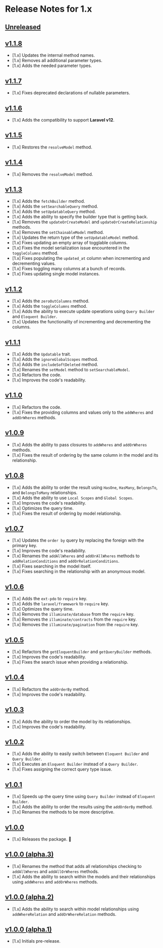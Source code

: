 # Release Notes for 1.x

## [Unreleased](https://github.com/mahmoudmohamedramadan/easy-model/compare/v1.1.8...1.x)

## [v1.1.8](https://github.com/mahmoudmohamedramadan/easy-model/releases/tag/v1.1.8)

- [1.x] Updates the internal method names.
- [1.x] Removes all additional parameter types.
- [1.x] Adds the needed parameter types.

## [v1.1.7](https://github.com/mahmoudmohamedramadan/easy-model/releases/tag/v1.1.7)

- [1.x] Fixes deprecated declarations of nullable parameters.

## [v1.1.6](https://github.com/mahmoudmohamedramadan/easy-model/releases/tag/v1.1.6)

- [1.x] Adds the compatibility to support **Laravel v12**.

## [v1.1.5](https://github.com/mahmoudmohamedramadan/easy-model/releases/tag/v1.1.5)

- [1.x] Restores the `resolveModel` method.

## [v1.1.4](https://github.com/mahmoudmohamedramadan/easy-model/releases/tag/v1.1.4)

- [1.x] Removes the `resolveModel` method.

## [v1.1.3](https://github.com/mahmoudmohamedramadan/easy-model/releases/tag/v1.1.3)

- [1.x] Adds the `fetchBuilder` method.
- [1.x] Adds the `setSearchableQuery` method.
- [1.x] Adds the `setUpdatableQuery` method.
- [1.x] Adds the ability to specify the builder type that is getting back.
- [1.x] Removes the `updateOrCreateModel` and `updateOrCreateRelationship` methods.
- [1.x] Removes the `setChainableModel` method.
- [1.x] Updates the return type of the `setUpdatableModel` method.
- [1.x] Fixes updating an empty array of togglable columns.
- [1.x] Fixes the model serialization issue encountered in the `toggleColumns` method.
- [1.x] Fixes populating the `updated_at` column when incrementing and decrementing values.
- [1.x] Fixes toggling many columns at a bunch of records.
- [1.x] Fixes updating single model instances.

## [v1.1.2](https://github.com/mahmoudmohamedramadan/easy-model/releases/tag/v1.1.2)

- [1.x] Adds the `zeroOutColumns` method.
- [1.x] Adds the `toggleColumns` method.
- [1.x] Adds the ability to execute update operations using `Query Builder` and `Eloquent Builder`.
- [1.x] Updates the functionality of incrementing and decrementing the columns.

## [v1.1.1](https://github.com/mahmoudmohamedramadan/easy-model/releases/tag/v1.1.1)

- [1.x] Adds the `Updatable` trait.
- [1.x] Adds the `ignoreGlobalScopes` method.
- [1.x] Adds the `includeSoftDeleted` method.
- [1.x] Renames the `setModel` method to `setSearchableModel`.
- [1.x] Refactors the code.
- [1.x] Improves the code's readability.

## [v1.1.0](https://github.com/mahmoudmohamedramadan/easy-model/releases/tag/v1.1.0)

- [1.x] Refactors the code.
- [1.x] Fixes the providing columns and values only to the `addWheres` and `addOrWheres` methods.

## [v1.0.9](https://github.com/mahmoudmohamedramadan/easy-model/releases/tag/v1.0.9)

- [1.x] Adds the ability to pass closures to `addWheres` and `addOrWheres` methods.
- [1.x] Fixes the result of ordering by the same column in the model and its relationship.

## [v1.0.8](https://github.com/mahmoudmohamedramadan/easy-model/releases/tag/v1.0.8)

- [1.x] Adds the ability to order the result using `HasOne`, `HasMany`, `BelongsTo`, and `BelongsToMany` relationships.
- [1.x] Adds the ability to use `Local Scopes` and `Global Scopes`.
- [1.x] Improves the code's readability.
- [1.x] Optimizes the query time.
- [1.x] Fixes the result of ordering by model relationship.

## [v1.0.7](https://github.com/mahmoudmohamedramadan/easy-model/releases/tag/v1.0.7)

- [1.x] Updates the `order by` query by replacing the foreign with the primary key.
- [1.x] Improves the code's readability.
- [1.x] Renames the `addAllWheres` and `addOrAllWheres` methods to `addRelationConditions` and `addOrRelationConditions`.
- [1.x] Fixes searching in the model itself.
- [1.x] Fixes searching in the relationship with an anonymous model.

## [v1.0.6](https://github.com/mahmoudmohamedramadan/easy-model/releases/tag/v1.0.6)

- [1.x] Adds the `ext-pdo` to `require` key.
- [1.x] Adds the `laravel/framework` to `require` key.
- [1.x] Optimizes the query time.
- [1.x] Removes the `illuminate/database` from the `require` key.
- [1.x] Removes the `illuminate/contracts` from the `require` key.
- [1.x] Removes the `illuminate/pagination` from the `require` key.

## [v1.0.5](https://github.com/mahmoudmohamedramadan/easy-model/releases/tag/v1.0.5)

- [1.x] Refactors the `getEloquentBuilder` and `getQueryBuilder` methods.
- [1.x] Improves the code's readability.
- [1.x] Fixes the search issue when providing a relationship.

## [v1.0.4](https://github.com/mahmoudmohamedramadan/easy-model/releases/tag/v1.0.4)

- [1.x] Refactors the `addOrderBy` method.
- [1.x] Improves the code's readability.

## [v1.0.3](https://github.com/mahmoudmohamedramadan/easy-model/releases/tag/v1.0.3)

- [1.x] Adds the ability to order the model by its relationships.
- [1.x] Improves the code's readability.

## [v1.0.2](https://github.com/mahmoudmohamedramadan/easy-model/releases/tag/v1.0.2)

- [1.x] Adds the ability to easily switch between `Eloquent Builder` and `Query Builder`.
- [1.x] Executes an `Eloquent Builder` instead of a `Query Builder`.
- [1.x] Fixes assigning the correct query type issue.

## [v1.0.1](https://github.com/mahmoudmohamedramadan/easy-model/releases/tag/v1.0.1)

- [1.x] Speeds up the query time using `Query Builder` instead of `Eloquent Builder`.
- [1.x] Adds the ability to order the results using the `addOrderBy` method.
- [1.x] Renames the methods to be more descriptive.

## [v1.0.0](https://github.com/mahmoudmohamedramadan/easy-model/releases/tag/v1.0.0)

- [1.x] Releases the package. 🎉

## [v1.0.0 (alpha.3)](https://github.com/mahmoudmohamedramadan/easy-model/releases/tag/v1.0.0-alpha.3)

- [1.x] Renames the method that adds all relationships checking to `addAllWheres` and `addAllOrWheres` methods.
- [1.x] Adds the ability to search within the models and their relationships using `addWheres` and `addOrWheres` methods.

## [v1.0.0 (alpha.2)](https://github.com/mahmoudmohamedramadan/easy-model/releases/tag/v1.0.0-alpha.2)

- [1.x] Adds the ability to search within model relationships using `addWhereRelation` and `addOrWhereRelation` methods.

## [v1.0.0 (alpha.1)](https://github.com/mahmoudmohamedramadan/easy-model/releases/tag/v1.0.0-alpha.1)

- [1.x] Initials pre-release.
